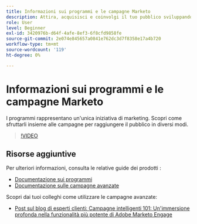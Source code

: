 ```yaml
---
title: Informazioni sui programmi e le campagne Marketo
description: Attira, acquisisci e coinvolgi il tuo pubblico sviluppando una strategia di marketing dei contenuti.
role: User
level: Beginner
exl-id: 3420976b-d64f-4afe-8ef3-6f8cfd9858fe
source-git-commit: 2e074e845657a0841e762dc3d7f8358e17a4b720
workflow-type: tm+mt
source-wordcount: '119'
ht-degree: 0%

---
```


# Informazioni sui programmi e le campagne Marketo

I programmi rappresentano un&#39;unica iniziativa di marketing. Scopri come sfruttarli insieme alle campagne per raggiungere il pubblico in diversi modi.

>[!VIDEO](https://video.tv.adobe.com/v/3418042/?quality=12&learn=on)

## Risorse aggiuntive

Per ulteriori informazioni, consulta le relative guide dei prodotti :

* [Documentazione sui programmi](https://experienceleague.adobe.com/docs/marketo/using/product-docs/core-marketo-concepts/programs/creating-programs/understanding-programs.html?lang=en)
* [Documentazione sulle campagne avanzate](https://experienceleague.adobe.com/docs/marketo/using/product-docs/core-marketo-concepts/smart-campaigns/understanding-smart-campaigns.html?lang=en)

Scopri dai tuoi colleghi come utilizzare le campagne avanzate:

* [Post sul blog di esperti clienti: Campagne intelligenti 101: Un&#39;immersione profonda nella funzionalità più potente di Adobe Marketo Engage](https://nation.marketo.com/t5/product-blogs/smart-campaigns-101-a-deep-dive-into-adobe-marketo-engage-s-most/ba-p/313385#M1838)